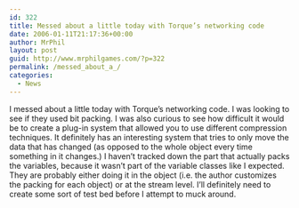 ```yaml
---
id: 322
title: Messed about a little today with Torque’s networking code
date: 2006-01-11T21:17:36+00:00
author: MrPhil
layout: post
guid: http://www.mrphilgames.com/?p=322
permalink: /messed_about_a_/
categories:
  - News
---
```

I messed about a little today with Torque’s networking code. I was looking to see if they used bit packing. I was also curious to see how difficult it would be to create a plug-in system that allowed you to use different compression techniques. It definitely has an interesting system that tries to only move the data that has changed (as opposed to the whole object every time something in it changes.) I haven’t tracked down the part that actually packs the variables, because it wasn’t part of the variable classes like I expected. They are probably either doing it in the object (i.e. the author customizes the packing for each object) or at the stream level. I’ll definitely need to create some sort of test bed before I attempt to muck around.